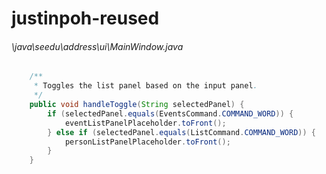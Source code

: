# justinpoh-reused
###### \java\seedu\address\ui\MainWindow.java
``` java
    /**
     * Toggles the list panel based on the input panel.
     */
    public void handleToggle(String selectedPanel) {
        if (selectedPanel.equals(EventsCommand.COMMAND_WORD)) {
            eventListPanelPlaceholder.toFront();
        } else if (selectedPanel.equals(ListCommand.COMMAND_WORD)) {
            personListPanelPlaceholder.toFront();
        }
    }
```
